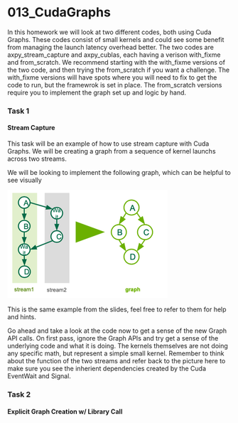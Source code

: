 # 013_CudaGraphs

In this homework we will look at two different codes, both using Cuda Graphs. These codes consist of small kernels and could see some benefit from managing the launch latency overhead better. The two codes are axpy_stream_capture and axpy_cublas, each having a verison with_fixme and from_scratch. We recommend starting with the with_fixme versions of the two code, and then trying the from_scratch if you want a challenge. The with_fixme versions will have spots where you will need to fix to get the code to run, but the framewrok is set in place. The from_scratch versions require you to implement the graph set up and logic by hand.
### Task 1
#### Stream Capture
This task will be an example of how to use stream capture with Cuda Graphs. We will be creating a graph from a sequence of kernel launchs across two streams.

We will be looking to implement the following graph, which can be helpful to see visually

![](graph_stream_capture.png)

This is the same example from the slides, feel free to refer to them for help and hints.

Go ahead and take a look at the code now to get a sense of the new Graph API calls. On first pass, ignore the Graph APIs and try get a sense of the underlying code and what it is doing. The kernels themselves are not doing any specific math, but represent a simple small kernel. Remember to think about the function of the two streams and refer back to the picture here to make sure you see the inherient dependencies created by the Cuda EventWait and Signal. 

### Task 2
#### Explicit Graph Creation w/ Library Call

